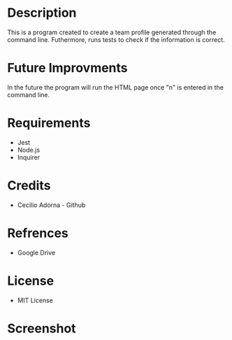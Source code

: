 # Description 
This is a program created to create a team profile generated through the command line. Futhermore, runs tests to check if the information is correct.

# Future Improvments 
In the future the program will run the HTML page once "n" is entered in the command line. 

# Requirements 
- Jest 
- Node.js
- Inquirer 


# Credits 
- Cecilio Adorna - Github

# Refrences 
- Google Drive 

# License
- MIT License 

# Screenshot 
